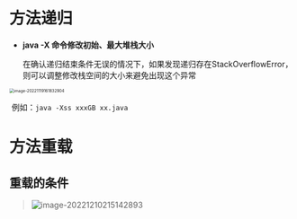 # 方法递归

- **java -X 命令修改初始、最大堆栈大小**

    在确认递归结束条件无误的情况下，如果发现递归存在StackOverflowError，则可以调整修改栈空间的大小来避免出现这个异常

<img src="C:\Users\win10\AppData\Roaming\Typora\typora-user-images\image-20221119161832904.png" alt="image-20221119161832904" style="zoom:50%;" />

​		例如：`java -Xss xxxGB xx.java`



# 方法重载

## 重载的条件

> ![image-20221210215142893](E:\Typora\Image\image-20221210215142893.png)
